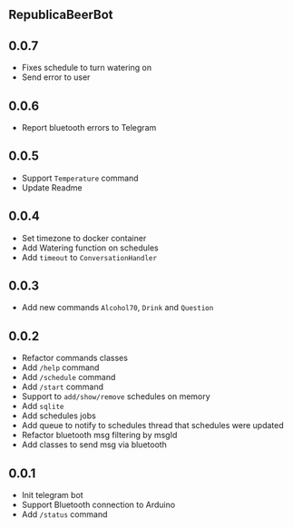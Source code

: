 ## RepublicaBeerBot

## 0.0.7

* Fixes schedule to turn watering on
* Send error to user

## 0.0.6

* Report bluetooth errors to Telegram

## 0.0.5

* Support `Temperature` command
* Update Readme

## 0.0.4

* Set timezone to docker container
* Add Watering function on schedules
* Add `timeout` to `ConversationHandler`

## 0.0.3

* Add new commands `Alcohol70`, `Drink` and `Question`

## 0.0.2

* Refactor commands classes
* Add `/help` command
* Add `/schedule` command
* Add `/start` command
* Support to `add/show/remove` schedules on memory
* Add `sqlite`
* Add schedules jobs
* Add queue to notify to schedules thread that schedules were updated
* Refactor bluetooth msg filtering by msgId
* Add classes to send msg via bluetooth

## 0.0.1

* Init telegram bot
* Support Bluetooth connection to Arduino
* Add `/status` command
